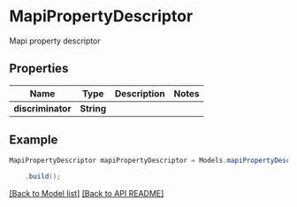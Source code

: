 
# MapiPropertyDescriptor

Mapi property descriptor             

## Properties
Name | Type | Description | Notes
------------ | ------------- | ------------- | -------------
**discriminator** | **String** |  | 



## Example
```java
MapiPropertyDescriptor mapiPropertyDescriptor = Models.mapiPropertyDescriptor()
    
    .build();
```


[[Back to Model list]](Models.md) [[Back to API README]](README.md)


